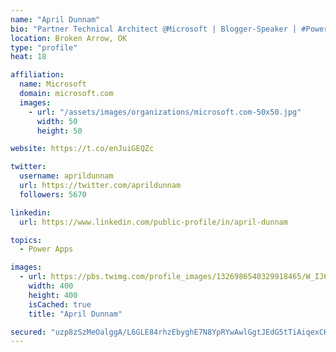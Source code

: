 ```yaml
---
name: "April Dunnam"
bio: "Partner Technical Architect @Microsoft | Blogger-Speaker | #PowerApps, #PowerAutomate, #Office365, #SharePoint | #WIT | #Karaoke Queen"
location: Broken Arrow, OK
type: "profile"
heat: 18

affiliation:
  name: Microsoft
  domain: microsoft.com
  images:
    - url: "/assets/images/organizations/microsoft.com-50x50.jpg"
      width: 50
      height: 50

website: https://t.co/enJuiGEQZc

twitter:
  username: aprildunnam
  url: https://twitter.com/aprildunnam
  followers: 5670

linkedin:
  url: https://www.linkedin.com/public-profile/in/april-dunnam

topics:
  - Power Apps

images:
  - url: https://pbs.twimg.com/profile_images/1326986540329918465/W_IJ6Ih2_400x400.jpg
    width: 400
    height: 400
    isCached: true
    title: "April Dunnam"

secured: "uzp8zSzMeOalggA/L6GLE84rhzEbyghE7N8YpRYwAwlGgtJEdG5tTiAiqexCKwr9Z/mIXAe2f1UAayOrWsmWQJ+zYfQOapjYepCaaw5RfkctRLwjj/Kp265SCo8ZGaXE+3bpz40CiAkTQtbaUg6o22LnF/wUd6Acd4AeKFmUcjgIitg7/iF4I9/DevXG4YC3oSxR4+LXhXL61MH12e7b5dDng6HY7bpPPuWNe8ZlnZ8yQLkzyG5r6GFtMAK3Rmz6gKajgO+bEhJwFeL1aLdxHaKr7ASoaAP5iBFkuUD2jG2os03ANlivmFjo7H2sUSLkip/cvq3PVJywrEUpVn6ge3RzhnlXX81821XOYZu+Rk/ycyO3U0dgPK3bjR/b3eKNtktNTpWmTddr3Hb14wY0PLxkEfdphydrXoUaTxUuHP0=;HIYG3nGO0uU/ZUXrHIC/nA=="
---
```


